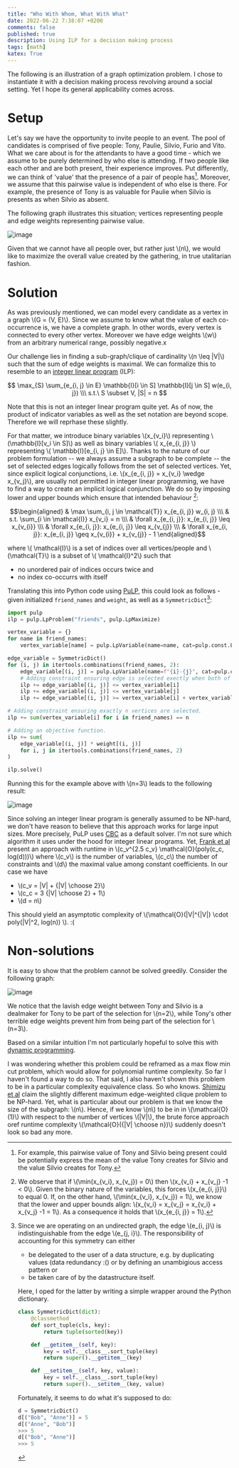 ```yaml
---
title: "Who With Whom, What With What"
date: 2022-06-22 7:38:07 +0200
comments: false
published: true
description: Using ILP for a decision making process
tags: [math]
katex: True
---
```


The following is an illustration of a graph optimization problem. I chose to instantiate it with a decision making process
revolving around a social setting. Yet I hope its general applicability comes across.

# Setup
Let's say we have the opportunity to invite people to an event. The pool of candidates is comprised of five people: Tony, Paulie, Silvio, Furio and Vito. What we care about is for the attendants to have a good time - which we assume to be purely determined by who else is attending. If two people like each other and are both present, their experience improves. Put differently, we can think of 'value' that the presence of a pair of people has[^0]. Moreover, we assume that this pairwise value is independent of who else is there. For example, the presence of Tony is as valuable for Paulie when Silvio is presents as when Silvio as absent.

The following graph illustrates this situation; vertices representing people and edge weights representing pairwise value.

![image](/imgs/friends/friends.gv.png)

Given that we cannot have all people over, but rather just \\(n\\), we would like to maximize the overall value created by the gathering, in true utalitarian fashion.

# Solution
As was previously mentioned, we can model every candidate as a vertex in a graph \\(G = (V, E)\\). Since we assume to know what the value of each co-occurrence is, we have a complete graph. In other words, every vertex is connected to every other vertex. Moreover we have edge weights \\(w\\) from an arbitrary numerical range, possibly negative.x

Our challenge lies in finding a sub-graph/clique of cardinality \\(n \leq |V|\\) such that the sum of edge weights is maximal. We can formalize this to resemble to an [integer linear program](https://en.wikipedia.org/wiki/Integer_programming) (ILP):

$$
\max_{S} \sum_{e_{i, j} \in E} \mathbb{I}[i \in S] \mathbb{I}[j \in S] w(e_{i, j}) \\\
s.t.\ S \subset V, |S| = n
$$

Note that this is not an integer linear program quite yet. As of now, the product of indicator variables as well as the set notation are beyond scope. Therefore we will reprhase these slightly.

For that matter, we introduce binary variables \\(x_{v_i}\\) representing \\(\mathbb{I}[v_i \in S]\\) as well as binary variables \\( x_{e_{i, j}} \\) representing \\( \mathbb{I}[e_{i, j} \in E]\\). Thanks to the nature of our problem formulation -- we always assume a subgraph to be complete -- the set of selected edges logically follows from the set of selected vertices. Yet, since explicit logical conjunctions, i.e. \\(x_{e_{i, j}} = x_{v_i} \wedge x_{v_j}\\), are usually not permitted in integer linear programming, we have to find a way to create an implicit logical conjunction. We do so by imposing lower and upper bounds which ensure that intended behaviour [^1]:

$$\begin{aligned}
& \max \sum_{i, j \in \mathcal{T}} x_{e_{i, j}} w_{i, j} \\\
& s.t. \sum_{i \in \mathcal{I}} x_{v_i} = n \\\
& \forall x_{e_{i, j}}: x_{e_{i, j}} \leq x_{v_{i}} \\\
& \forall x_{e_{i, j}}: x_{e_{i, j}} \leq x_{v_{j}} \\\
& \forall x_{e_{i, j}}: x_{e_{i, j}} \geq x_{v_{i}} + x_{v_{j}} - 1 
\end{aligned}$$

where \\( \mathcal{I}\\) is a set of indices over all vertices/people and \\(\mathcal{T}\\) is a subset of \\( \mathcal{I}^2\\) such that
- no unordered pair of indices occurs twice and
- no index co-occurrs with itself



Translating this into Python code using [PuLP](https://coin-or.github.io/pulp/), this could look as follows - given initialized `friend_names` and `weight`, as well as a `SymmetricDict`[^2]:

```python
import pulp
ilp = pulp.LpProblem("friends", pulp.LpMaximize)

vertex_variable = {}
for name in friend_names:
    vertex_variable[name] = pulp.LpVariable(name=name, cat=pulp.const.LpBinary)

edge_variable = SymmetricDict()
for (i, j) in itertools.combinations(friend_names, 2):
    edge_variable[(i, j)] = pulp.LpVariable(name=f"{i}-{j}", cat=pulp.const.LpBinary)
	# Adding constraint ensuring edge is selected exectly when both of its vertices are selected.
    ilp += edge_variable[(i, j)] <= vertex_variable[i]
    ilp += edge_variable[(i, j)] <= vertex_variable[j]
	ilp += edge_variable[(i, j)] >= vertex_variable[i] + vertex_variable[j] - 1

# Adding constraint ensuring exactly n vertices are selected.
ilp += sum(vertex_variable[i] for i in friend_names) == n

# Adding an objective function.
ilp += sum(
    edge_variable[(i, j)] * weight[(i, j)]
    for i, j in itertools.combinations(friend_names, 2)
)

ilp.solve()
```

Running this for the example above with \\(n=3\\) leads to the following result:

![image](/imgs/friends/friends_selected.gv.png)

Since solving an integer linear program is generally assumed to be NP-hard, we don't have reason to believe that this approach works for large input sizes. More precisely, PuLP uses [CBC](https://github.com/coin-or/Cbc) as a default solver. I'm not sure which algorithm it uses under the hood for integer linear programs. Yet, [Frank et al](https://link.springer.com/article/10.1007/BF02579200) present an approach with runtime in \\(c_v^{2.5 c_v} \mathcal{O}(poly(c_c, log(d)))\\) where \\(c_v\\) is the number of variables, \\(c_c\\) the number of constraints and \\(d\\) the maximal value among constant coefficients. In our case we have
- \\(c_v = |V| + {|V| \choose 2}\\)
- \\(c_c = 3 {|V| \choose 2} + 1\\) 
- \\(d = n\\)

This should yield an asymptotic complexity of \\(\mathcal{O}(|V|^{|V|} \cdot poly(|V|^2, log(n)) \\). :(

# Non-solutions


It is easy to show that the problem cannot be solved greedily. Consider the following graph:

![image](/imgs/friends/counterexample.png)

We notice that the lavish edge weight between Tony and Silvio is a dealmaker for Tony to be part of the selection for \\(n=2\\), while Tony's other terrible edge weights prevent him from being part of the selection for \\(n=3\\).

Based on a similar intuition I'm not particularly hopeful to solve this with [dynamic programming](https://en.wikipedia.org/wiki/Dynamic_programming).

I was wondering whether this problem could be reframed as a max flow min cut problem, which would allow for polynomial runtime complexity. So far I haven't found a way to do so. That said, I also haven't shown this problem to be in a particular complexity equivalence class. So who knows. [Shimizu et al](https://arxiv.org/pdf/1810.10258.pdf) claim the slightly different maximum edge-weighted clique problem to be NP-hard. Yet, what is particular about our problem is that we know the size of the subgraph: \\(n\\). Hence, if we know \\(n\\) to be in in \\(\mathcal{O}(1)\\) with respect to the number of vertices \\(|V|\\), the brute force approach oref runtime complexity \\(\mathcal{O}({|V| \choose n})\\) suddenly doesn't look so bad any more.

[^0]: For example, this pairwise value of Tony and Silvio being present could be potentially express the mean of the value Tony creates for Silvio and the value Silvio creates for Tony.
[^1]: We observe that if \\(\min(x_{v_i}, x_{v_j}) = 0\\) then \\(x_{v_i} + x_{v_j} -1 < 0\\). Given the binary nature of the variables, this forces \\(x_{e_{i, j}}\\) to equal 0. If, on the other hand, \\(\min(x_{v_i}, x_{v_j}) = 1\\), we know that the lower and upper bounds align: \\(x_{v_i} =  x_{v_j} = x_{v_i} + x_{v_j} -1 = 1\\). As a consequence it holds that \\(x_{e_{i, j}} = 1\\).
[^2]: Since we are operating on an undirected graph, the edge \\(e_{i, j}\\) is indistinguishable from the edge \\(e_{j, i}\\). The responsibility of accounting for this symmetry can either
	* be delegated to the user of a data structure, e.g. by duplicating values (data redundancy :() or by defining an unambigious access pattern or
	* be taken care of by the datastructure itself.

	Here, I oped for the latter by writing a simple wrapper around the Python dictionary.
	```python
	class SymmetricDict(dict):
		@classmethod
		def sort_tuple(cls, key):
			return tuple(sorted(key))

		def __getitem__(self, key):
			key = self.__class__.sort_tuple(key)
			return super().__getitem__(key)

		def __setitem__(self, key, value):
			key = self.__class__.sort_tuple(key)
			return super().__setitem__(key, value)
	```

	Fortunately, it seems to do what it's supposed to do:
	```python
	d = SymmetricDict()
	d[("Bob", "Anne")] = 5
	d[("Anne", "Bob")]
	>>> 5
	d[("Bob", "Anne")]
	>>> 5
	```

[^4]: Modulo binary constraints.
